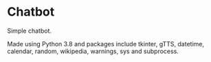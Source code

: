 # Chatbot
 
Simple chatbot.

Made using Python 3.8 and packages include tkinter, gTTS, datetime, calendar, random, wikipedia, warnings, sys and subprocess.